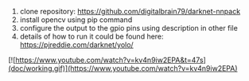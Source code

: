 1) clone repository: https://github.com/digitalbrain79/darknet-nnpack
2) install opencv using pip command
3) configure the output to the gpio pins using description in other file
4) details of how to run it could be found here: https://pjreddie.com/darknet/yolo/

[![https://www.youtube.com/watch?v=kv4n9iw2EPA&t=47s](doc/working.gif)](https://www.youtube.com/watch?v=kv4n9iw2EPA)
